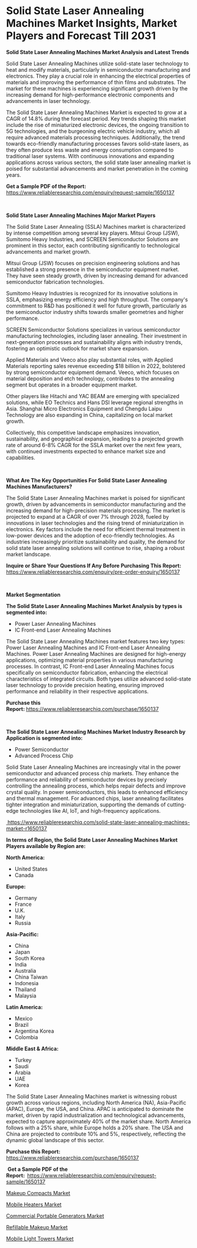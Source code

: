<p><h1>Solid State Laser Annealing Machines Market Insights, Market Players and Forecast Till 2031</h1></p><p><strong>Solid State Laser Annealing Machines Market Analysis and Latest Trends</strong></p>
<p><p>Solid State Laser Annealing Machines utilize solid-state laser technology to heat and modify materials, particularly in semiconductor manufacturing and electronics. They play a crucial role in enhancing the electrical properties of materials and improving the performance of thin films and substrates. The market for these machines is experiencing significant growth driven by the increasing demand for high-performance electronic components and advancements in laser technology. </p><p>The Solid State Laser Annealing Machines Market is expected to grow at a CAGR of 14.8% during the forecast period. Key trends shaping this market include the rise of miniaturized electronic devices, the ongoing transition to 5G technologies, and the burgeoning electric vehicle industry, which all require advanced materials processing techniques. Additionally, the trend towards eco-friendly manufacturing processes favors solid-state lasers, as they often produce less waste and energy consumption compared to traditional laser systems. With continuous innovations and expanding applications across various sectors, the solid state laser annealing market is poised for substantial advancements and market penetration in the coming years.</p></p>
<p><strong>Get a Sample PDF of the Report:&nbsp;</strong> <a href="https://www.reliableresearchiq.com/enquiry/request-sample/1650137?utm_campaign=100&utm_medium=2&utm_source=Github&utm_content=ia&utm_term=26092024&utm_id=solid-state-laser-annealing-machines">https://www.reliableresearchiq.com/enquiry/request-sample/1650137</a></p>
<p>&nbsp;</p>
<p><strong>Solid State Laser Annealing Machines Major Market Players</strong></p>
<p><p>The Solid State Laser Annealing (SSLA) Machines market is characterized by intense competition among several key players. Mitsui Group (JSW), Sumitomo Heavy Industries, and SCREEN Semiconductor Solutions are prominent in this sector, each contributing significantly to technological advancements and market growth.</p><p>Mitsui Group (JSW) focuses on precision engineering solutions and has established a strong presence in the semiconductor equipment market. They have seen steady growth, driven by increasing demand for advanced semiconductor fabrication technologies.</p><p>Sumitomo Heavy Industries is recognized for its innovative solutions in SSLA, emphasizing energy efficiency and high throughput. The company's commitment to R&D has positioned it well for future growth, particularly as the semiconductor industry shifts towards smaller geometries and higher performance.</p><p>SCREEN Semiconductor Solutions specializes in various semiconductor manufacturing technologies, including laser annealing. Their investment in next-generation processes and sustainability aligns with industry trends, fostering an optimistic outlook for market share expansion.</p><p>Applied Materials and Veeco also play substantial roles, with Applied Materials reporting sales revenue exceeding $18 billion in 2022, bolstered by strong semiconductor equipment demand. Veeco, which focuses on material deposition and etch technology, contributes to the annealing segment but operates in a broader equipment market.</p><p>Other players like Hitachi and YAC BEAM are emerging with specialized solutions, while EO Technics and Hans DSl leverage regional strengths in Asia. Shanghai Micro Electronics Equipment and Chengdu Laipu Technology are also expanding in China, capitalizing on local market growth.</p><p>Collectively, this competitive landscape emphasizes innovation, sustainability, and geographical expansion, leading to a projected growth rate of around 6-8% CAGR for the SSLA market over the next few years, with continued investments expected to enhance market size and capabilities.</p></p>
<p>&nbsp;</p>
<p><strong>What Are The Key Opportunities For Solid State Laser Annealing Machines Manufacturers?</strong></p>
<p><p>The Solid State Laser Annealing Machines market is poised for significant growth, driven by advancements in semiconductor manufacturing and the increasing demand for high-precision materials processing. The market is projected to expand at a CAGR of over 7% through 2028, fueled by innovations in laser technologies and the rising trend of miniaturization in electronics. Key factors include the need for efficient thermal treatment in low-power devices and the adoption of eco-friendly technologies. As industries increasingly prioritize sustainability and quality, the demand for solid state laser annealing solutions will continue to rise, shaping a robust market landscape.</p></p>
<p><strong>Inquire or Share Your Questions If Any Before Purchasing This Report:</strong> <a href="https://www.reliableresearchiq.com/enquiry/pre-order-enquiry/1650137?utm_campaign=100&utm_medium=2&utm_source=Github&utm_content=ia&utm_term=26092024&utm_id=solid-state-laser-annealing-machines">https://www.reliableresearchiq.com/enquiry/pre-order-enquiry/1650137</a></p>
<p>&nbsp;</p>
<p><strong>Market Segmentation</strong></p>
<p><strong>The Solid State Laser Annealing Machines Market Analysis by types is segmented into:</strong></p>
<p><ul><li>Power Laser Annealing Machines</li><li>IC Front-end Laser Annealing Machines</li></ul></p>
<p><p>The Solid State Laser Annealing Machines market features two key types: Power Laser Annealing Machines and IC Front-end Laser Annealing Machines. Power Laser Annealing Machines are designed for high-energy applications, optimizing material properties in various manufacturing processes. In contrast, IC Front-end Laser Annealing Machines focus specifically on semiconductor fabrication, enhancing the electrical characteristics of integrated circuits. Both types utilize advanced solid-state laser technology to provide precision heating, ensuring improved performance and reliability in their respective applications.</p></p>
<p><strong>Purchase this Report:&nbsp;</strong><a href="https://www.reliableresearchiq.com/purchase/1650137?utm_campaign=100&utm_medium=2&utm_source=Github&utm_content=ia&utm_term=26092024&utm_id=solid-state-laser-annealing-machines">https://www.reliableresearchiq.com/purchase/1650137</a></p>
<p>&nbsp;</p>
<p><strong>The Solid State Laser Annealing Machines Market Industry Research by Application is segmented into:</strong></p>
<p><ul><li>Power Semiconductor</li><li>Advanced Process Chip</li></ul></p>
<p><p>Solid State Laser Annealing Machines are increasingly vital in the power semiconductor and advanced process chip markets. They enhance the performance and reliability of semiconductor devices by precisely controlling the annealing process, which helps repair defects and improve crystal quality. In power semiconductors, this leads to enhanced efficiency and thermal management. For advanced chips, laser annealing facilitates tighter integration and miniaturization, supporting the demands of cutting-edge technologies like AI, IoT, and high-frequency applications.</p></p>
<p><a href="https://www.reliableresearchiq.com/solid-state-laser-annealing-machines-market-r1650137?utm_campaign=100&utm_medium=2&utm_source=Github&utm_content=ia&utm_term=26092024&utm_id=solid-state-laser-annealing-machines">&nbsp;https://www.reliableresearchiq.com/solid-state-laser-annealing-machines-market-r1650137</a></p>
<p><strong>In terms of Region, the Solid State Laser Annealing Machines Market Players available by Region are:</strong></p>
<p>
    <p> <strong> North America: </strong>
        <ul>
            <li>United States</li>
            <li>Canada</li>
        </ul>
        </p> 
    <p> <strong> Europe: </strong>
        <ul>
            <li>Germany</li>
            <li>France</li>
            <li>U.K.</li>
            <li>Italy</li>
            <li>Russia</li>
        </ul>
        </p> 
    <p> <strong> Asia-Pacific: </strong>
        <ul>
            <li>China</li>
            <li>Japan</li>
            <li>South Korea</li>
            <li>India</li>
            <li>Australia</li>
            <li>China Taiwan</li>
            <li>Indonesia</li>
            <li>Thailand</li>
            <li>Malaysia</li>
        </ul>
        </p> 
    <p> <strong> Latin America: </strong>
        <ul>
            <li>Mexico</li>
            <li>Brazil</li>
            <li>Argentina Korea</li>
            <li>Colombia</li>
        </ul>
        </p> 
    <p> <strong> Middle East & Africa: </strong>
        <ul>
            <li>Turkey</li>
            <li>Saudi</li>
            <li>Arabia</li>
            <li>UAE</li>
            <li>Korea</li>
        </ul>
    </p>
    </p>
<p><p>The Solid State Laser Annealing Machines market is witnessing robust growth across various regions, including North America (NA), Asia-Pacific (APAC), Europe, the USA, and China. APAC is anticipated to dominate the market, driven by rapid industrialization and technological advancements, expected to capture approximately 40% of the market share. North America follows with a 25% share, while Europe holds a 20% share. The USA and China are projected to contribute 10% and 5%, respectively, reflecting the dynamic global landscape of this sector.</p></p>
<p><strong>Purchase this Report: </strong><a href="https://www.reliableresearchiq.com/purchase/1650137?utm_campaign=100&utm_medium=2&utm_source=Github&utm_content=ia&utm_term=26092024&utm_id=solid-state-laser-annealing-machines">https://www.reliableresearchiq.com/purchase/1650137</a></p>
<p>&nbsp;<strong>Get a Sample PDF of the Report:&nbsp;&nbsp;</strong><a href="https://www.reliableresearchiq.com/enquiry/request-sample/1650137?utm_campaign=100&utm_medium=2&utm_source=Github&utm_content=ia&utm_term=26092024&utm_id=solid-state-laser-annealing-machines">https://www.reliableresearchiq.com/enquiry/request-sample/1650137</a></p>
<p><strong></strong></p>
<p><p><a href="https://issuu.com/reportprime-2/docs/makeup-compacts-market-size-2030.pp_a37bbc9780a056?utm_campaign=100&utm_medium=2&utm_source=Github&utm_content=ia&utm_term=26092024&utm_id=solid-state-laser-annealing-machines">Makeup Compacts Market</a></p><p><a href="https://www.linkedin.com/pulse/mapping-mobile-heaters-market-trends-challenges-breakthroughs-bvq7e?trackingId=tDePSVRQTVGsuHZNA5pPiA%3D%3D&utm_campaign=100&utm_medium=2&utm_source=Github&utm_content=ia&utm_term=26092024&utm_id=solid-state-laser-annealing-machines">Mobile Heaters Market</a></p><p><a href="https://www.linkedin.com/pulse/commercial-portable-generators-market-trends-analysis-opportunities-wpete?trackingId=PMO%2Fk5r3SHCs69odChrGbw%3D%3D&utm_campaign=100&utm_medium=2&utm_source=Github&utm_content=ia&utm_term=26092024&utm_id=solid-state-laser-annealing-machines">Commercial Portable Generators Market</a></p><p><a href="https://issuu.com/reportprime-2/docs/refillable-makeup-market-size-2030._9a896300431a87?utm_campaign=100&utm_medium=2&utm_source=Github&utm_content=ia&utm_term=26092024&utm_id=solid-state-laser-annealing-machines">Refillable Makeup Market</a></p><p><a href="https://www.linkedin.com/pulse/mobile-light-towers-market-share-new-trends-analysis-its-type-oi35e?trackingId=61ivBj0TTXKAcbNsUzXNSg%3D%3D&utm_campaign=100&utm_medium=2&utm_source=Github&utm_content=ia&utm_term=26092024&utm_id=solid-state-laser-annealing-machines">Mobile Light Towers Market</a></p></p>